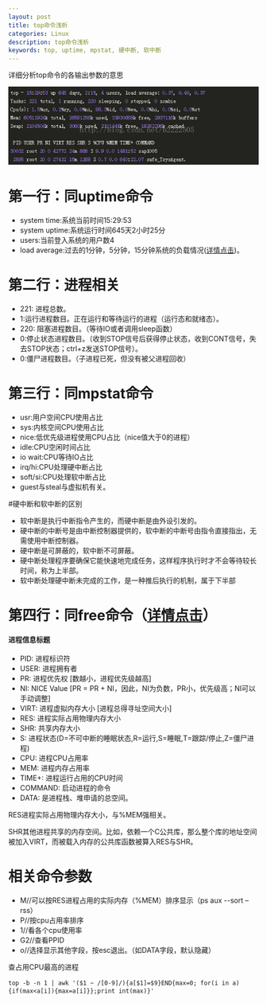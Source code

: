 ```yaml
---
layout: post
title: top命令浅析
categories: Linux
description: top命令浅析
keywords: top, uptime, mpstat, 硬中断, 软中断
---
```


详细分析top命令的各输出参数的意思
 

![](/images/posts/2015-08-02-linux-top/1.png)
# 第一行：同uptime命令
- system time:系统当前时间15:29:53
- system uptime:系统运行时间645天2小时25分
- users:当前登入系统的用户数4
- load average:过去的1分钟，5分钟，15分钟系统的负载情况([详情点击](https://bingoex.github.io/2015/07/31/proc-loadavg/))。
 


# 第二行：进程相关
- 221: 进程总数。
- 1:运行进程数目。正在运行和等待运行的进程（运行态和就绪态）。
- 220: 阻塞进程数目。（等待IO或者调用sleep函数）
- 0:停止状态进程数目。（收到STOP信号后获得停止状态，收到CONT信号，失去STOP状态；ctrl+z发送STOP信号）。
- 0:僵尸进程数目。（子进程已死，但没有被父进程回收）
 


# 第三行：同mpstat命令
- usr:用户空间CPU使用占比
- sys:内核空间CPU使用占比
- nice:低优先级进程使用CPU占比（nice值大于0的进程）
- idle:CPU空闲时间占比
- io wait:CPU等待IO占比
- irq/hi:CPU处理硬中断占比
- soft/si:CPU处理软中断占比
- guest与steal与虚拟机有关。
 


#硬中断和软中断的区别
- 软中断是执行中断指令产生的，而硬中断是由外设引发的。
- 硬中断的中断号是由中断控制器提供的，软中断的中断号由指令直接指出，无需使用中断控制器。
- 硬中断是可屏蔽的，软中断不可屏蔽。
- 硬中断处理程序要确保它能快速地完成任务，这样程序执行时才不会等待较长时间，称为上半部。
- 软中断处理硬中断未完成的工作，是一种推后执行的机制，属于下半部



# 第四行：同free命令（[详情点击](https://bingoex.github.io/2016/01/01/linux-memory-1/)）
#### 进程信息标题
- PID:     进程标识符
- USER:    进程拥有者
- PR:      进程优先权  [数越小，进程优先级越高]
- NI:      NICE Value [PR = PR + NI，因此，NI为负数，PR小，优先级高；NI可以手动调整]
- VIRT:    进程虚拟内存大小 [进程总得寻址空间大小]
- RES:     进程实际占用物理内存大小
- SHR:     共享内存大小
- S:       进程状态(D=不可中断的睡眠状态,R=运行,S=睡眠,T=跟踪/停止,Z=僵尸进程)
- CPU:     进程CPU占用率
- MEM:     进程内存占用率
- TIME+:   进程运行占用的CPU时间
- COMMAND: 启动进程的命令
- DATA: 是进程栈、堆申请的总空间。

RES进程实际占用物理内存大小，与%MEM强相关。

SHR其他进程共享的内存空间。比如，依赖一个C公共库，那么整个库的地址空间被加入VIRT，而被载入内存的公共库函数被算入RES与SHR。
     


# 相关命令参数
- M//可以按RES进程占用的实际内存（%MEM）排序显示（ps aux --sort –rss）
- P//按cpu占用率排序
- 1//看各个cpu使用率
- G2//查看PPID
- o//选择显示其他字段，按esc退出。（如DATA字段，默认隐藏）
     
查占用CPU最高的进程
```shell
top -b -n 1 | awk '($1 ~ /[0-9]/){a[$1]=$9}END{max=0; for(i in a){if(max<a[i]){max=a[i]}};print int(max)}'
```




